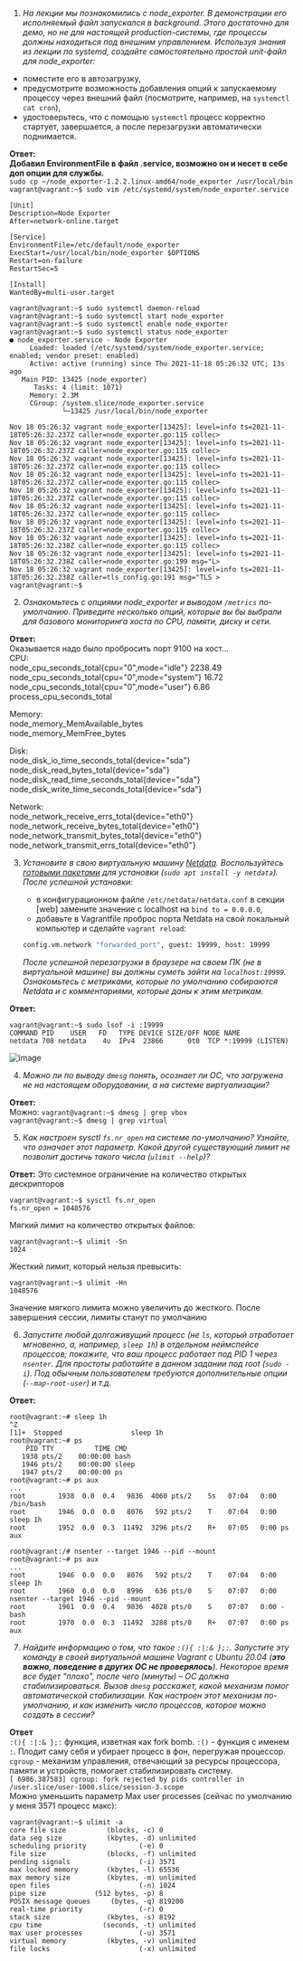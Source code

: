 1. *На лекции мы познакомились с node_exporter. В демонстрации его исполняемый файл запускался в background. Этого достаточно для демо, но не для настоящей production-системы, где процессы должны находиться под внешним управлением. Используя знания из лекции по systemd, создайте самостоятельно простой unit-файл для node_exporter:*
* поместите его в автозагрузку,
* предусмотрите возможность добавления опций к запускаемому процессу через внешний файл (посмотрите, например, на `systemctl cat cron`),
* удостоверьтесь, что с помощью `systemctl` процесс корректно стартует, завершается, а после перезагрузки автоматически поднимается.   

**Ответ:**  
**Добавил EnvironmentFile в файл .service, возможно он и несет в себе доп опции для службы.**    
`sudo cp ~/node_exporter-1.2.2.linux-amd64/node_exporter /usr/local/bin`
`vagrant@vagrant:~$ sudo vim /etc/systemd/system/node_exporter.service`
```
[Unit]
Description=Node Exporter
After=network-online.target

[Service]
EnvironmentFile=/etc/default/node_exporter
ExecStart=/usr/local/bin/node_exporter $OPTIONS
Restart=on-failure
RestartSec=5

[Install]
WantedBy=multi-user.target
```
```
vagrant@vagrant:~$ sudo systemctl daemon-reload
vagrant@vagrant:~$ sudo systemctl start node_exporter
vagrant@vagrant:~$ sudo systemctl enable node_exporter
vagrant@vagrant:~$ sudo systemctl status node_exporter
● node_exporter.service - Node Exporter
     Loaded: loaded (/etc/systemd/system/node_exporter.service; enabled; vendor preset: enabled)
     Active: active (running) since Thu 2021-11-18 05:26:32 UTC; 13s ago
   Main PID: 13425 (node_exporter)
      Tasks: 4 (limit: 1071)
     Memory: 2.3M
     CGroup: /system.slice/node_exporter.service
             └─13425 /usr/local/bin/node_exporter

Nov 18 05:26:32 vagrant node_exporter[13425]: level=info ts=2021-11-18T05:26:32.237Z caller=node_exporter.go:115 collec>
Nov 18 05:26:32 vagrant node_exporter[13425]: level=info ts=2021-11-18T05:26:32.237Z caller=node_exporter.go:115 collec>
Nov 18 05:26:32 vagrant node_exporter[13425]: level=info ts=2021-11-18T05:26:32.237Z caller=node_exporter.go:115 collec>
Nov 18 05:26:32 vagrant node_exporter[13425]: level=info ts=2021-11-18T05:26:32.237Z caller=node_exporter.go:115 collec>
Nov 18 05:26:32 vagrant node_exporter[13425]: level=info ts=2021-11-18T05:26:32.237Z caller=node_exporter.go:115 collec>
Nov 18 05:26:32 vagrant node_exporter[13425]: level=info ts=2021-11-18T05:26:32.237Z caller=node_exporter.go:115 collec>
Nov 18 05:26:32 vagrant node_exporter[13425]: level=info ts=2021-11-18T05:26:32.237Z caller=node_exporter.go:115 collec>
Nov 18 05:26:32 vagrant node_exporter[13425]: level=info ts=2021-11-18T05:26:32.238Z caller=node_exporter.go:115 collec>
Nov 18 05:26:32 vagrant node_exporter[13425]: level=info ts=2021-11-18T05:26:32.238Z caller=node_exporter.go:199 msg="L>
Nov 18 05:26:32 vagrant node_exporter[13425]: level=info ts=2021-11-18T05:26:32.238Z caller=tls_config.go:191 msg="TLS >
vagrant@vagrant:~$
```



2. *Ознакомьтесь с опциями node_exporter и выводом `/metrics` по-умолчанию. Приведите несколько опций, которые вы бы выбрали для базового мониторинга хоста по CPU, памяти, диску и сети.*

**Ответ:**   
Оказывается надо было пробросить порт 9100 на хост...   
CPU:   
    node_cpu_seconds_total{cpu="0",mode="idle"} 2238.49   
    node_cpu_seconds_total{cpu="0",mode="system"} 16.72   
    node_cpu_seconds_total{cpu="0",mode="user"} 6.86   
    process_cpu_seconds_total   
    
Memory:   
    node_memory_MemAvailable_bytes    
    node_memory_MemFree_bytes   
    
Disk:   
    node_disk_io_time_seconds_total{device="sda"}    
    node_disk_read_bytes_total{device="sda"}    
    node_disk_read_time_seconds_total{device="sda"}    
    node_disk_write_time_seconds_total{device="sda"}   
    
Network:   
    node_network_receive_errs_total{device="eth0"}    
    node_network_receive_bytes_total{device="eth0"}    
    node_network_transmit_bytes_total{device="eth0"}   
    node_network_transmit_errs_total{device="eth0"}   
    
3. *Установите в свою виртуальную машину [Netdata](https://github.com/netdata/netdata). Воспользуйтесь [готовыми пакетами](https://packagecloud.io/netdata/netdata/install) для установки (`sudo apt install -y netdata`). После успешной установки:*
    * в конфигурационном файле `/etc/netdata/netdata.conf` в секции [web] замените значение с localhost на `bind to = 0.0.0.0`,
    * добавьте в Vagrantfile проброс порта Netdata на свой локальный компьютер и сделайте `vagrant reload`:

    ```bash
    config.vm.network "forwarded_port", guest: 19999, host: 19999
    ```

    *После успешной перезагрузки в браузере на своем ПК (не в виртуальной машине) вы должны суметь зайти на `localhost:19999`. Ознакомьтесь с метриками, которые по умолчанию собираются Netdata и с комментариями, которые даны к этим метрикам.*    
    
**Ответ:**   
```
vagrant@vagrant:~$ sudo lsof -i :19999
COMMAND PID    USER   FD   TYPE DEVICE SIZE/OFF NODE NAME
netdata 708 netdata    4u  IPv4  23866      0t0  TCP *:19999 (LISTEN)
```
![image](https://user-images.githubusercontent.com/26379231/142141725-783a2e0b-ccac-4a50-b2c4-1bb999127288.png)


4. *Можно ли по выводу `dmesg` понять, осознает ли ОС, что загружена не на настоящем оборудовании, а на системе виртуализации?*

**Ответ:**   
Можно:
`vagrant@vagrant:~$ dmesg | grep vbox`   
`vagrant@vagrant:~$ dmesg | grep virtual`

5. *Как настроен sysctl `fs.nr_open` на системе по-умолчанию? Узнайте, что означает этот параметр. Какой другой существующий лимит не позволит достичь такого числа (`ulimit --help`)?*

**Ответ:**
Это системное ограничение на количество открытых дескрипторов    
```
vagrant@vagrant:~$ sysctl fs.nr_open   
fs.nr_open = 1048576
```
Мягкий лимит на количество открытых файлов:   
```
vagrant@vagrant:~$ ulimit -Sn
1024
```
Жесткий лимит, который нельзя превысить:   
```
vagrant@vagrant:~$ ulimit -Hn
1048576
```
Значение мягкого лимита можно увеличить до жесткого. После завершения сессии, лимиты станут по умолчанию   

6. *Запустите любой долгоживущий процесс (не `ls`, который отработает мгновенно, а, например, `sleep 1h`) в отдельном неймспейсе процессов; покажите, что ваш процесс работает под PID 1 через `nsenter`. Для простоты работайте в данном задании под root (`sudo -i`). Под обычным пользователем требуются дополнительные опции (`--map-root-user`) и т.д.*

**Ответ:**   
```
root@vagrant:~# sleep 1h
^Z
[1]+  Stopped                 sleep 1h
root@vagrant:~# ps
    PID TTY          TIME CMD
   1938 pts/2    00:00:00 bash
   1946 pts/2    00:00:00 sleep
   1947 pts/2    00:00:00 ps
root@vagrant:~# ps aux
...
root        1938  0.0  0.4   9836  4060 pts/2    Ss   07:04   0:00 /bin/bash
root        1946  0.0  0.0   8076   592 pts/2    T    07:04   0:00 sleep 1h
root        1952  0.0  0.3  11492  3296 pts/2    R+   07:05   0:00 ps aux
```
```
root@vagrant:/# nsenter --target 1946 --pid --mount
root@vagrant:~# ps aux
...
root        1946  0.0  0.0   8076   592 pts/2    T    07:04   0:00 sleep 1h
root        1960  0.0  0.0   8996   636 pts/0    S    07:07   0:00 nsenter --target 1946 --pid --mount
root        1961  0.0  0.4   9836  4028 pts/0    S    07:07   0:00 -bash
root        1970  0.0  0.3  11492  3288 pts/0    R+   07:07   0:00 ps aux
```

7. *Найдите информацию о том, что такое `:(){ :|:& };:`. Запустите эту команду в своей виртуальной машине Vagrant с Ubuntu 20.04 (**это важно, поведение в других ОС не проверялось**). Некоторое время все будет "плохо", после чего (минуты) – ОС должна стабилизироваться. Вызов `dmesg` расскажет, какой механизм помог автоматической стабилизации. Как настроен этот механизм по-умолчанию, и как изменить число процессов, которое можно создать в сессии?*

**Ответ**  
`:(){ :|:& };:` функция, изветная как fork bomb. `:()` - функция с именем `:`. Плодит саму себя и убирает процесс в фон, перегружая процессор.
`cgroup` - механизм управления, отвечающий за ресурсы процессора, памяти и устройств, помогает стабилизировать систему.   
`[ 6986.387583] cgroup: fork rejected by pids controller in /user.slice/user-1000.slice/session-3.scope`   
Можно уменьшить параметр Max user processes (сейчас по умолчанию у меня 3571 процесс макс):      
```
vagrant@vagrant:~$ ulimit -a
core file size          (blocks, -c) 0
data seg size           (kbytes, -d) unlimited
scheduling priority             (-e) 0
file size               (blocks, -f) unlimited
pending signals                 (-i) 3571
max locked memory       (kbytes, -l) 65536
max memory size         (kbytes, -m) unlimited
open files                      (-n) 1024
pipe size            (512 bytes, -p) 8
POSIX message queues     (bytes, -q) 819200
real-time priority              (-r) 0
stack size              (kbytes, -s) 8192
cpu time               (seconds, -t) unlimited
max user processes              (-u) 3571
virtual memory          (kbytes, -v) unlimited
file locks                      (-x) unlimited
```


